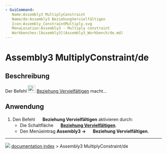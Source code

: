 ```yaml
---
- GuiCommand:
   Name:Assembly3 MultiplyConstraint
   Name/de:Assembly3 BeziehungVervielfältigen
   Icon:Assembly_ConstraintMultiply.svg‎‎
   MenuLocation:Assembly3 - Multiply constraint
   Workbenches:[Assembly3](Assembly3_Workbench/de.md)
---
```


# Assembly3 MultiplyConstraint/de

## Beschreibung

Der Befehl <img alt="" src=images/Assembly_ConstraintMultiply.svg  style="width:24px;"> [Beziehung Vervielfältigen](Assembly3_MultiplyConstraint/de.md) macht\...

## Anwendung

1.  Den Befehl <img alt="" src=images/Assembly_ConstraintMultiply.svg  style="width:16px;"> **Beziehung Vervielfältigen** aktivieren durch:
    -   Die Schaltfläche **<img src="images/Assembly_ConstraintMultiply.svg" width=16px> [Beziehung Vervielfältigen](Assembly3_MultiplyConstraint/de.md)**.
    -   Den Menüeintrag **Assembly3 → <img src="images/Assembly_ConstraintMultiply.svg" width=16px> Beziehung Vervielfältigen**.



---
![](images/Button_right.svg) [documentation index](../README.md) > Assembly3 MultiplyConstraint/de
